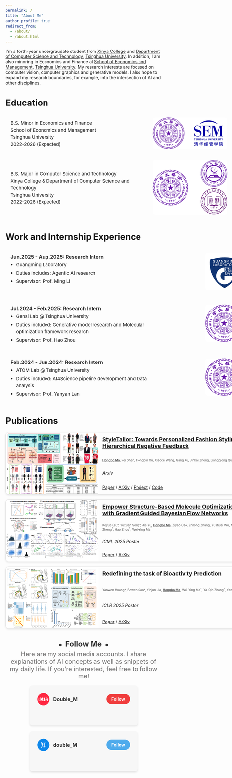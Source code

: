 ```yaml
---
permalink: /
title: "About Me"
author_profile: true
redirect_from: 
  - /about/
  - /about.html
---
```


I'm a forth-year undergraudate student from [Xinya College](https://www.xyc.tsinghua.edu.cn/en/) and [Department of Computer Science and Technology](https://www.cs.tsinghua.edu.cn/csen/), [Tsinghua University](https://www.tsinghua.edu.cn/en/). In addition, I am also minoring in Economics and Finance at [School of Economics and Management](https://www.sem.tsinghua.edu.cn/en/), [Tsinghua University](https://www.tsinghua.edu.cn/en/). My research interests are focused on computer vision, computer graphics and generative models. I also hope to expand my research boundaries, for example, into the intersection of AI and other disciplines.

# Education

<!-- * B.S. Minor in Economics and Finance, School of Economics and Management, Tsinghua University, 2026(expected)
* B.S. Major in Computer Science and Technology, Xinya College & Department of Computer Science and Technology, Tsinghua University, 2026 (expected) -->
<style>
  .edu-card {
    display: flex;
    align-items: center;
    justify-content: space-between;
    /* border: 1px solid #ddd; */
    /* border-radius: 10px; */
    padding: 12px 16px;
    margin: 10px 0;
    /* box-shadow: 0 2px 6px rgba(0,0,0,0.1); */
    width: 700px; 

  .edu-text {
    font-size: 15px;
    line-height: 1.5;
    flex: 2; 
  }

  .edu-image {
    flex: 1;
    text-align: right;
  }

  .edu-image img {
    max-width: 240px; 
    border-radius: 6px;
  }
</style>

<div class="edu-card">
  <div class="edu-text">
    B.S. Minor in Economics and Finance <br>
    School of Economics and Management <br>
    Tsinghua University<br>
    2022-2026 (Expected)
  </div>
  <div class="edu-image">
    <img src="../images/educations/bs_minor.png" alt="School of Economics and Management">
  </div>
</div>

<div class="edu-card">
  <div class="edu-text">
    B.S. Major in Computer Science and Technology<br>
    Xinya College & Department of Computer Science and Technology<br>
    Tsinghua University<br> 
    2022-2026 (Expected)
  </div>
  <div class="edu-image">
    <img src="../images/educations/bs_major.png" alt="Computer Science Department">
  </div>
</div>


# Work and Internship Experience

<style>
  .intern-card {
    display: flex;
    align-items: flex-start;
    justify-content: space-between;
    /* border: 1px solid #ddd;
    border-radius: 10px; */
    padding: 16px;
    margin: 12px 0;
    /* box-shadow: 0 2px 6px rgba(0,0,0,0.1); */
    width: 750px; 
    /* background-color: #fff; */
  }

  .intern-text {
    flex: 2;
    font-size: 15px;
    line-height: 1.5;
  }

  .intern-text h4 {
    margin: 0 0 4px 0;
    font-size: 16px;
    color: #333;
  }

  .intern-text ul {
    margin: 0;
    padding-left: 18px;
  }

  .intern-text li {
    margin-bottom: 4px;
  }

  .intern-image {
    flex: 1;
    text-align: right;
  }

  .intern-image img {
    max-width: 120px;
    border-radius: 6px;
  }
</style>
<div class="intern-card">
  <div class="intern-text">
    <h4>Jun.2025 - Aug.2025: Research Intern</h4>
    <ul>
      <li>Guangming Laboratory</li>
      <li>Duties includes: Agentic AI research</li>
      <li>Supervisor: Prof. Ming Li</li>
    </ul>
  </div>
  <div class="intern-image">
    <img src="../images/intern/guangminglab.png" alt="Guangming Lab">
  </div>
</div>
<div class="intern-card">
  <div class="intern-text">
    <h4>Jul.2024 - Feb.2025: Research Intern</h4>
    <ul>
      <li>Gensi Lab @ Tsinghua University</li>
      <li>Duties included: Generative model research and Molecular optimization framework research</li>
      <li>Supervisor: Prof. Hao Zhou</li>
    </ul>
  </div>
  <div class="intern-image">
    <img src="../images/intern/Tsinghua.png" alt="Gensi Lab">
  </div>
</div>

<div class="intern-card">
  <div class="intern-text">
    <h4>Feb.2024 - Jun.2024: Research Intern</h4>
    <ul>
      <li>ATOM Lab @ Tsinghua University</li>
      <li>Duties included: AI4Science pipeline development and Data analysis</li>
      <li>Supervisor: Prof. Yanyan Lan</li>
    </ul>
  </div>
  <div class="intern-image">
    <img src="../images/intern/Tsinghua.png" alt="ATOM Lab">
  </div>
</div>

  
# Publications

<style>
  .pub-card {
    display: flex;
    width: 800px;         
    height: 200px;        
    border: 1px solid #ddd;
    border-radius: 10px;
    margin: 15px 0;
    overflow: hidden;
    box-shadow: 0 2px 6px rgba(0,0,0,0.1);
  }

  .pub-card img {
    width: 300px;
    height: 100%;         
    /* object-fit: cover; */
  }

  .pub-content {
    padding: 12px;
    flex: 1;
    display: flex;
    flex-direction: column;
    justify-content: space-between; 
  }

  .pub-content h3 {
    margin: 0;
    font-size: 18px;
  }

  .pub-content p {
    margin: 2px 0;
  }

  .card-authors {
    font-size: 10px; 
    color: #555;     
  }

  .conference_or_journal{
    font-size: 14px;
  }

  .functions {
    font-size: 14px;
  }

</style>

<div class="pub-card">
  <img src="../images/publications/StyleTailor- Towards Personalized Fashion Styling via Hierarchical Negative Feedback.png" alt="paper">
  <div class="pub-content">
    <h3><a href="https://arxiv.org/pdf/2508.06555?">StyleTailor: Towards Personalized Fashion Styling via Hierarchical Negative Feedback</a></h3>
    <p class="card-authors"> <strong><u>Hongbo Ma</u></strong>, Fei Shen, Hongbin Xu, Xiaoce Wang, Gang Xu, Jinkai Zheng, Liangqiong Qu, Ming Li<sup>†</sup></p>
    <p class="conference_or_journal"><em>Arxiv</em></p>
    <p class="functions">
      <a href="https://arxiv.org/pdf/2508.06555?">Paper</a> /
      <a href="https://arxiv.org/abs/2508.06555?">ArXiv</a> /
      <a href="https://mahb-thu.github.io/StyleTailor.github.io/">Project</a> /
      <a href="https://github.com/mahb-THU/StyleTailor">Code</a> 
    </p>
  </div>
</div>

<div class="pub-card">
  <img src="../images/publications/Empower Structure-Based Molecule Optimization with Gradient Guided Bayesian Flow Networks.png" alt="paper">
  <div class="pub-content">
    <h3><a href="https://arxiv.org/pdf/2411.13280">Empower Structure-Based Molecule Optimization with Gradient Guided Bayesian Flow Networks</a></h3>
    <p class="card-authors">Keyue Qiu*, Yuxuan Song*, Jie Yu, <strong><u>Hongbo Ma</u></strong>, Ziyao Cao, Zhilong Zhang, Yushuai Wu, Mingyue Zheng<sup>†</sup>, Hao Zhou<sup>†</sup>, Wei-Ying Ma<sup>†</sup></p>
    <p class="conference_or_journal"><em>ICML 2025 Poster</em></p>
    <p class="functions">
      <a href="https://arxiv.org/pdf/2411.13280">Paper</a> /
      <a href="https://arxiv.org/abs/2411.13280">ArXiv</a>
    </p>
  </div>
</div>

<div class="pub-card">
  <img src="../images/publications/Redefining the task of Bioactivity Prediction.png" alt="paper">
  <div class="pub-content">
    <h3><a href="https://proceedings.iclr.cc/paper_files/paper/2025/file/dee8f820d86aca28ab0328a9243020f9-Paper-Conference.pdf">Redefining the task of Bioactivity Prediction</a></h3>
    <p class="card-authors">Yanwen Huang*, Bowen Gao*, Yinjun Jia, <strong><u>Hongbo Ma</u></strong>, Wei-Ying Ma<sup>†</sup>, Ya-Qin Zhang<sup>†</sup>, Yanyan Lan<sup>†</sup></p>
    <p class="conference_or_journal"><em>ICLR 2025 Poster</em></p>
    <p class="functions">
      <a href="https://openreview.net/pdf?id=S8gbnkCgxZ">Paper</a> /
      <a href="https://arxiv.org/html/2406.08961v1">ArXiv</a>
    </p>
  </div>
</div>

<style>
  .follow-us-container {
    text-align: center;
    font-family: -apple-system, BlinkMacSystemFont, "Segoe UI", Roboto, "Helvetica Neue", Arial, sans-serif;
    color: #333;
  }
  .follow-us-title {
    font-size: 24px;
    font-weight: bold;
    margin-bottom: 1px;
  }
  .follow-us-title span {
    display: inline-block;
    position: relative;
  }
  .follow-us-title span::before,
  .follow-us-title span::after {
    content: '';
    position: absolute;
    top: 50%;
    width: 8px;
    height: 8px;
    background-color: #333;
    border-radius: 50%;
  }
  .follow-us-title span::before {
    left: -20px;
  }
  .follow-us-title span::after {
    right: -20px;
  }
  .follow-us-subtitle {
    font-size: 20px;
    color: #6f6e6eff;
    margin: 6px 0 18px 0; 
    text-align: center;  
  }
  .cards-container {
    display: flex;
    justify-content: center;
    gap: 20px;
    flex-wrap: wrap;
  }
  .card {
    background-color: #f7f7f7;
    border-radius: 8px;
    padding: 24px;
    width: 300px;
    text-align: left;
    box-shadow: 0 4px 6px rgba(0,0,0,0.1);
    height: 80px;
  }
  .card-header {
    display: flex;
    justify-content: space-between;
    align-items: center;
    margin-bottom: 20px;
  }
  .card-profile {
    display: flex;
    align-items: center;
  }
  .card-profile-pic {
    width: 40px;
    height: 40px;
    border-radius: 50%;
    margin-right: 12px;
  }
  .card-username {
    font-weight: bold;
    font-size: 16px;
  }
  .follow-button_xiaohongshu {
    background-color: #f03d3dff;
    color: #fff;
    border: none;
    padding: 8px 16px;
    border-radius: 20px;
    cursor: pointer;
    font-weight: bold;
    text-decoration: none;
  }
  .follow-button_zhihu {
    background-color: #4fabecff;
    color: #fff;
    border: none;
    padding: 8px 16px;
    border-radius: 20px;
    cursor: pointer;
    font-weight: bold;
    text-decoration: none;
  }
</style>

<div class="follow-us-container">
  <h2 class="follow-us-title"><span>Follow Me</span></h2>
  <p class="follow-us-subtitle">Here are my social media accounts. I share explanations of AI concepts as well as snippets of my daily life. If you’re interested, feel free to follow me!</p>
  <div class="cards-container">
    <div class="card">
      <div class="card-header">
        <div class="card-profile">
          <img src="../images/followme/Xiaohongshu.png" alt="Myxiaohongshu" class="card-profile-pic">
          <span class="card-username">Double_M</span>
        </div>
        <a href="https://www.xiaohongshu.com/user/profile/64d44d3f000000000e025c3e" target="_blank" class="follow-button_xiaohongshu">Follow</a>
      </div>
    </div>
    <div class="card">
      <div class="card-header">
        <div class="card-profile">
          <img src="../images/followme/zhihu.png" alt="Myzhihu" class="card-profile-pic">
          <span class="card-username">double_M</span>
        </div>
        <a href="https://www.zhihu.com/people/22-13-70-62-20" target="_blank" class="follow-button_zhihu">Follow</a>
      </div>
    </div>

  </div>
</div>
